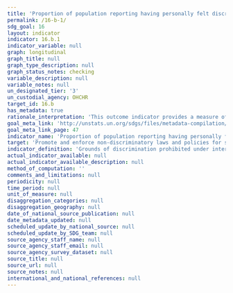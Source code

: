```yaml
---
title: 'Proportion of population reporting having personally felt discriminated against or harassed in the previous 12 months on the basis of a ground of discrimination prohibited under international human rights law'
permalink: /16-b-1/
sdg_goal: 16
layout: indicator
indicator: 16.b.1
indicator_variable: null
graph: longitudinal
graph_title: null
graph_type_description: null
graph_status_notes: checking
variable_description: null
variable_notes: null
un_designated_tier: '3'
un_custodial_agency: OHCHR
target_id: 16.b
has_metadata: true
rationale_interpretation: 'This outcome indicator provides a measure of how well non-discriminatory laws and policies are applied in practice, from the perspective of the population. It is based on personal experience rather than perception to ensure greater validity of data, as perceptions of the experience of others may themselves be affected by stereotyping.'
goal_meta_link: 'http://unstats.un.org/sdgs/files/metadata-compilation/Metadata-Goal-16.pdf'
goal_meta_link_page: 47
indicator_name: 'Proportion of population reporting having personally felt discriminated against or harassed in the previous 12 months on the basis of a ground of discrimination prohibited under international human rights law'
target: 'Promote and enforce non-discriminatory laws and policies for sustainable development.'
indicator_definition: 'Grounds of discrimination prohibited under international human rights law, as enshrined in the 1948 Universal Declaration of Human Rights and subsequently elaborated upon by international human rights mechanisms, include ethnicity, sex, age, income, geographic location, disability, religion, migratory or displacement status, civil status, sexual orientation and gender identity. While some grounds are common to all countries and follow standard definitions, such as sex, age or disability, the precise categories to be included under grounds such as ethnicity, geographic location and religion will vary according to national circumstances and should be determined in a participatory process at national level. The indicator is calculated as the percentage of persons reporting having personally felt discriminated against or harassed within the last 12 months on the basis of a ground of discrimination prohibited under international human rights law. This will be calculated using the full survey results, with techniques of imputation, estimation and data weighting to ensure a representative sample and data reliability.'
actual_indicator_available: null
actual_indicator_available_description: null
method_of_computation: ''
comments_and_limitations: null
periodicity: null
time_period: null
unit_of_measure: null
disaggregation_categories: null
disaggregation_geography: null
date_of_national_source_publication: null
date_metadata_updated: null
scheduled_update_by_national_source: null
scheduled_update_by_SDG_team: null
source_agency_staff_name: null
source_agency_staff_email: null
source_agency_survey_dataset: null
source_title: null
source_url: null
source_notes: null
international_and_national_references: null
---
```

